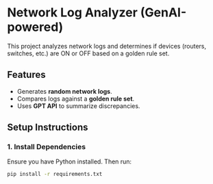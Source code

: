 # Network Log Analyzer (GenAI-powered)

This project analyzes network logs and determines if devices (routers, switches, etc.) are ON or OFF based on a golden rule set.

## Features
- Generates **random network logs**.
- Compares logs against a **golden rule set**.
- Uses **GPT API** to summarize discrepancies.

## Setup Instructions

### 1. Install Dependencies
Ensure you have Python installed. Then run:
```bash
pip install -r requirements.txt
